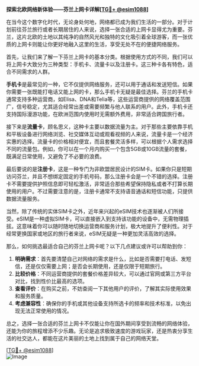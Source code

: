 **探索北欧网络新体验——芬兰上网卡详解[[TG💪+ @esim1088](https://t.me/s/esim1088)]**

在当今这个数字化时代，无论身处何地，网络都已成为我们生活的一部分。对于计划前往芬兰旅行或者长期居住的人来说，选择一张合适的上网卡显得尤为重要。芬兰，这片北欧的土地以其纯净的自然风光和独特的文化吸引着全球游客，而一张优质的上网卡则能让你更好地融入这里的生活，享受无处不在的便捷网络服务。

首先，让我们来了解一下芬兰上网卡的基本分类。根据使用方式的不同，我们可以将上网卡大致分为三种类型：手机卡、流量卡以及注册卡。这三种卡各有特色，适合不同需求的人群。

**手机卡**是最常见的一种，它不仅提供网络服务，还可以用于通话和发送短信。如果你需要一张既能打电话又能上网的卡，那么手机卡无疑是最佳选择。芬兰的手机卡通常支持多种运营商，如Elisa、DNA和Telia等，这些运营商提供的网络覆盖范围广，信号稳定，尤其适合经常出差或需要频繁与他人联系的用户。此外，手机卡还支持国际漫游功能，在欧洲范围内使用时无需额外费用，非常适合跨国旅行者。

接下来是**流量卡**，顾名思义，这种卡主要以数据流量为主。对于那些主要依靠手机和平板设备进行网络浏览、社交媒体互动或观看视频的人来说，流量卡是一个经济实惠的选择。流量卡的价格相对便宜，而且套餐灵活多样，可以根据个人需求选择不同的流量包。例如，你可以在一个月内购买一个包含5GB或10GB流量的套餐，既满足日常使用，又避免了不必要的浪费。

最后要说的是**注册卡**，这是一种专门为非欧盟居民设计的SIM卡。如果你只是短期访问芬兰，并且不想绑定固定的手机号码，那么注册卡会是一个不错的选择。注册卡不需要提供护照信息即可轻松激活，非常适合那些希望保持隐私或者不打算长期使用的用户。不过需要注意的是，注册卡通常不支持语音通话和短信功能，只提供数据流量服务。

当然，除了传统的实体SIM卡之外，近年来兴起的eSIM技术也逐渐被人们所接受。eSIM是一种虚拟SIM卡，可以直接嵌入到支持该功能的设备中，无需物理插拔。这意味着你可以随时随地切换运营商和服务计划，极大地提升了便利性。对于经常更换国家或地区的旅行者来说，eSIM无疑是一种更加灵活高效的选择。

那么，如何挑选最适合自己的芬兰上网卡呢？以下几点建议或许可以帮助到你：

1. **明确需求**：首先要清楚自己对网络的需求是什么，比如是否需要打电话、发短信，还是仅仅需要上网；是否会长期使用，还是仅限于短期旅行。
2. **比较价格**：不同运营商提供的套餐价格差异较大，可以通过官网或第三方平台对比，找到性价比最高的选项。
3. **查看评价**：在购买之前，不妨查阅一下其他用户的评价，了解其实际使用效果和服务质量。
4. **考虑兼容性**：确保你的手机或其他设备支持所选卡的频率和技术标准，以免出现无法正常使用的情况。

总之，选择一张合适的芬兰上网卡不仅能让你在国外期间享受到流畅的网络体验，还能为你的旅程增添不少乐趣。无论是追求极致速度的游戏玩家，还是热衷分享生活的社交达人，都能在这片美丽的土地上找到属于自己的网络天堂。

[[TG💪+ @esim1088](https://t.me/s/esim1088)]  
![Image](https://i.postimg.cc/4NQfJmqS/Snipaste-2025-05-13-00-14-12.png)